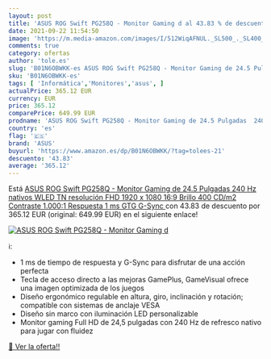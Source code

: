 ```yaml
---
layout: post
title: 'ASUS ROG Swift PG258Q - Monitor Gaming d al 43.83 % de descuento'
date: 2021-09-22 11:54:50
image: 'https://m.media-amazon.com/images/I/512WiqAFNUL._SL500_._SL400_.jpg'
comments: true
category: ofertas
author: 'tole.es'
slug: 'B01N6OBWKK-es ASUS ROG Swift PG258Q - Monitor Gaming de 24.5 Pulgadas...'
sku: 'B01N6OBWKK-es'
tags: [ 'Informática','Monitores','asus', ]
actualPrice: 365.12 EUR
currency: EUR
price: 365.12
comparePrice: 649.99 EUR
prodname: 'ASUS ROG Swift PG258Q - Monitor Gaming de 24.5 Pulgadas  240 Hz nativos  WLED TN  resolución FHD 1920 x 1080  16:9  Brillo 400 CD/m2  Contraste 1.000:1  Respuesta 1 ms GTG  G-Sync '
country: 'es'
flag: '🇪🇸'
brand: 'ASUS'
buyurl: 'https://www.amazon.es/dp/B01N6OBWKK/?tag=tolees-21'
descuento: '43.83'
average: '365.12'
---
```


Está [ASUS ROG Swift PG258Q - Monitor Gaming de 24.5 Pulgadas  240 Hz nativos  WLED TN  resolución FHD 1920 x 1080  16:9  Brillo 400 CD/m2  Contraste 1.000:1  Respuesta 1 ms GTG  G-Sync ](https://www.amazon.es/dp/B01N6OBWKK/?tag=tolees-21) con 43.83 de descuento por 365.12 EUR (original: 649.99 EUR) en el siguiente enlace!

[![ASUS ROG Swift PG258Q - Monitor Gaming d](https://m.media-amazon.com/images/I/512WiqAFNUL._SL500_._SL400_.jpg)](https://www.amazon.es/dp/B01N6OBWKK/?tag=tolees-21)

ℹ️:

- 1 ms de tiempo de respuesta y G-Sync para disfrutar de una acción perfecta
- Tecla de acceso directo a las mejoras GamePlus, GameVisual ofrece una imagen optimizada de los juegos
- Diseño ergonómico regulable en altura, giro, inclinación y rotación; compatible con sistemas de anclaje VESA
- Diseño sin marco con iluminación LED personalizable
- Monitor gaming Full HD de 24,5 pulgadas con 240 Hz de refresco nativo para jugar con fluidez

[🛒 Ver la oferta!!](https://www.amazon.es/dp/B01N6OBWKK/?tag=tolees-21)

